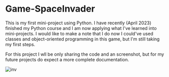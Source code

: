 # Game-SpaceInvader
This is my first mini-project using Python. I have recently (April 2023) finished my Python course and I am now applying what I've learned into mini-projects. I would like to make a note that I do now I could've used classes and object-oriented programming in this game, but I'm still taking my first steps.

For this project I wll be only sharing the code and an screenshot, but for my future projects do expect a more complete documentation. 




![inv](https://github.com/migaaael/Game-SpaceInvader/assets/121472096/b05948fd-71a3-4281-90df-6181d4815d6c)
